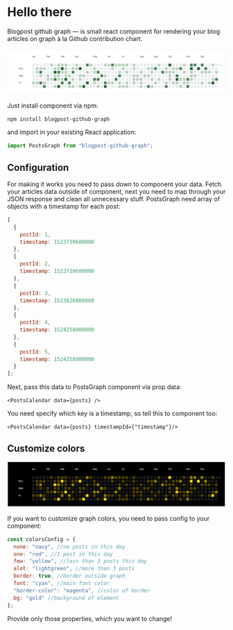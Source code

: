 # Hello there

Blogpost github graph — is small react component for rendering your blog articles on graph à la Github contribution chart.

![basic component view](https://github.com/zlydenko/blogpost-github-graph/blob/master/screenshots/basic.png?raw=true "basic component view")

Just install component via npm:

```
npm install blogpost-github-graph
```

and import in your existing React application:

```javascript
import PostsGraph from "blogpost-github-graph";
```

## Configuration

For making it works you need to pass down to component your data. Fetch your articles data outside of component, next you need to map through your JSON response and clean all unnecessary stuff. PostsGraph need array of objects with a timestamp for each post:

```javascript
[
  {
    postId: 1,
    timestamp: 1523739600000
  },
  {
    postId: 2,
    timestamp: 1523739600000
  },
  {
    postId: 3,
    timestamp: 1523826000000
  },
  {
    postId: 4,
    timestamp: 1524258000000
  },
  {
    postId: 5,
    timestamp: 1524258000000
  }
];
```

Next, pass this data to PostsGraph component via prop data:

```
<PostsCalendar data={posts} />
```

You need specify which key is a timestamp, so tell this to component too:

```
<PostsCalendar data={posts} timestampId={"timestamp"}/>
```

## Customize colors

![wowmuchstyle](https://github.com/zlydenko/blogpost-github-graph/blob/master/screenshots/wowmuchstyle.png?raw=true "wowmuchstyle")

If you want to customize graph colors, you need to pass config to your component:

```javascript
const colorsConfig = {
  none: "navy", //no posts in this day
  one: "red", //1 post in this day
  few: "yellow", //less than 3 posts this day
  alot: "lightgreen", //more than 3 posts
  border: true, //border outside graph
  font: "cyan", //main font color
  "border-color": "magenta", //color of border
  bg: "gold" //background of element
};
```

Provide only those properties, which you want to change!
